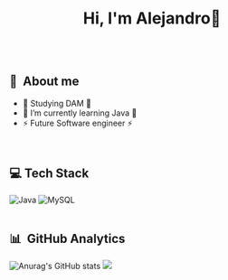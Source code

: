<div align="center">
<h1 align="center">Hi, I'm Alejandro👋</h1>
</div>
<br>
<br>

## 💫 &nbsp;About me
- 📖 Studying DAM 📖 
- 🌱 I’m currently learning Java 🌱
- ⚡ Future Software engineer ⚡
<br>

## 💻 Tech Stack
![Java](https://img.shields.io/badge/java-%23ED8B00.svg?style=for-the-badge&logo=openjdk&logoColor=white) ![MySQL](https://img.shields.io/badge/mysql-%2300000f.svg?style=for-the-badge&logo=mysql&logoColor=white)
<br>
<br>
## 📊 &nbsp;GitHub Analytics
![Anurag's GitHub stats](https://github-readme-stats.vercel.app/api?username=AlejandroEleazar&show_icons=true&theme=tokyonight)
![](https://github-readme-stats.vercel.app/api/top-langs/?username=AlejandroEleazar&theme=tokyonight&hide_border=false&include_all_commits=false&count_private=false&layout=compact)


<!--


**AlejandroEleazar/AlejandroEleazar** is a ✨ _special_ ✨ repository because its `README.md` (this file) appears on your GitHub profile.

Here are some ideas to get you started:

- 🔭 I’m currently working on ...
- 🌱 I’m currently learning ...
- 👯 I’m looking to collaborate on ...
- 🤔 I’m looking for help with ...  
- 💬 Ask me about ...
- 📫 How to reach me: ...
- 😄 Pronouns: ...
- ⚡ Fun fact: ...


-->
